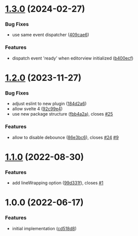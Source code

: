 # [1.3.0](https://github.com/touchifyapp/svelte-codemirror-editor/compare/v1.2.0...v1.3.0) (2024-02-27)


### Bug Fixes

* use same event dispatcher ([409cae6](https://github.com/touchifyapp/svelte-codemirror-editor/commit/409cae6ceaae267ad92001708cba155be45b8c98))


### Features

* dispatch event 'ready' when editorview initialized ([b400ecf](https://github.com/touchifyapp/svelte-codemirror-editor/commit/b400ecf7867e7b59769ad26eb9eeb2ddd0184ce3))

# [1.2.0](https://github.com/touchifyapp/svelte-codemirror-editor/compare/v1.1.0...v1.2.0) (2023-11-27)


### Bug Fixes

* adjust eslint to new plugin ([184d2a6](https://github.com/touchifyapp/svelte-codemirror-editor/commit/184d2a64867affbb94c014ba7abeef064a84c761))
* allow svelte 4 ([92c99e4](https://github.com/touchifyapp/svelte-codemirror-editor/commit/92c99e4c06d249744474165696410df4ba07f886))
* use new package structure ([fbb4a2a](https://github.com/touchifyapp/svelte-codemirror-editor/commit/fbb4a2a20146fb51bf8bdbc5246e12a680e2810d)), closes [#25](https://github.com/touchifyapp/svelte-codemirror-editor/issues/25)


### Features

* allow to disable debounce ([86e3bc6](https://github.com/touchifyapp/svelte-codemirror-editor/commit/86e3bc616d5d10ad50f26acda7079d0605a8ba8d)), closes [#24](https://github.com/touchifyapp/svelte-codemirror-editor/issues/24) [#9](https://github.com/touchifyapp/svelte-codemirror-editor/issues/9)

# [1.1.0](https://github.com/touchifyapp/svelte-codemirror-editor/compare/v1.0.0...v1.1.0) (2022-08-30)


### Features

* add lineWrapping option ([99d331f](https://github.com/touchifyapp/svelte-codemirror-editor/commit/99d331f3ef58f8d9ce09b024c116dd16d33b2b8f)), closes [#1](https://github.com/touchifyapp/svelte-codemirror-editor/issues/1)

# 1.0.0 (2022-06-17)


### Features

* initial implementation ([cd518d8](https://github.com/touchifyapp/svelte-codemirror-editor/commit/cd518d885cd9ba8f260e237dedd329cb92957616))
